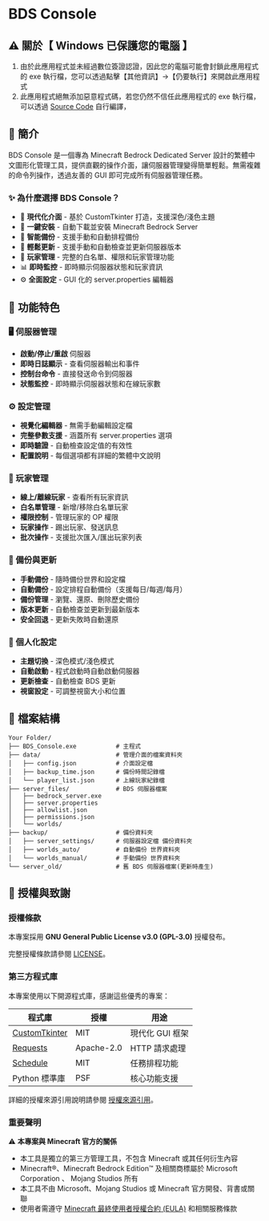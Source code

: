 # BDS Console

## ⚠️ 關於【 Windows 已保護您的電腦 】

1. 由於此應用程式並未經過數位簽證認證，因此您的電腦可能會封鎖此應用程式的 exe 執行檔，您可以透過點擊【其他資訊】→【仍要執行】來開啟此應用程式
2. 此應用程式絕無添加惡意程式碼，若您仍然不信任此應用程式的 exe 執行檔，可以透過 [Source Code](source_code/BDS_Console.py) 自行編譯，

## 📖 簡介

BDS Console 是一個專為 Minecraft Bedrock Dedicated Server 設計的繁體中文圖形化管理工具，提供直觀的操作介面，讓伺服器管理變得簡單輕鬆。無需複雜的命令列操作，透過友善的 GUI 即可完成所有伺服器管理任務。

### ✨ 為什麼選擇 BDS Console？

- 🎨 **現代化介面** - 基於 CustomTkinter 打造，支援深色/淺色主題
- 🚀 **一鍵安裝** - 自動下載並安裝 Minecraft Bedrock Server
- 💾 **智能備份** - 支援手動和自動排程備份
- 🔄 **輕鬆更新** - 支援手動和自動檢查並更新伺服器版本
- 👥 **玩家管理** - 完整的白名單、權限和玩家管理功能
- 📊 **即時監控** - 即時顯示伺服器狀態和玩家資訊
- ⚙️ **全面設定** - GUI 化的 server.properties 編輯器

## 🎯 功能特色

### 🖥️ 伺服器管理
- **啟動/停止/重啟** 伺服器
- **即時日誌顯示** - 查看伺服器輸出和事件
- **控制台命令** - 直接發送命令到伺服器
- **狀態監控** - 即時顯示伺服器狀態和在線玩家數

### ⚙️ 設定管理
- **視覺化編輯器** - 無需手動編輯設定檔
- **完整參數支援** - 涵蓋所有 server.properties 選項
- **即時驗證** - 自動檢查設定值的有效性
- **配置說明** - 每個選項都有詳細的繁體中文說明

### 👥 玩家管理
- **線上/離線玩家** - 查看所有玩家資訊
- **白名單管理** - 新增/移除白名單玩家
- **權限控制** - 管理玩家的 OP 權限
- **玩家操作** - 踢出玩家、發送訊息
- **批次操作** - 支援批次匯入/匯出玩家列表

### 💾 備份與更新
- **手動備份** - 隨時備份世界和設定檔
- **自動備份** - 設定排程自動備份（支援每日/每週/每月）
- **備份管理** - 瀏覽、還原、刪除歷史備份
- **版本更新** - 自動檢查並更新到最新版本
- **安全回退** - 更新失敗時自動還原

### 🎨 個人化設定
- **主題切換** - 深色模式/淺色模式
- **自動啟動** - 程式啟動時自動啟動伺服器
- **更新檢查** - 自動檢查 BDS 更新
- **視窗設定** - 可調整視窗大小和位置

## 📁 檔案結構

```
Your Folder/
├── BDS_Console.exe           # 主程式
├── data/                     # 管理介面的檔案資料夾
│   ├── config.json           # 介面設定檔
│   ├── backup_time.json      # 備份時間記錄檔
│   └── player_list.json      # 上線玩家紀錄檔
├── server_files/             # BDS 伺服器檔案
│   ├── bedrock_server.exe
│   ├── server.properties
│   ├── allowlist.json
│   ├── permissions.json
│   └── worlds/               
├── backup/                   # 備份資料夾
│   ├── server_settings/      # 伺服器設定檔 備份資料夾
│   ├── worlds_auto/          # 自動備份 世界資料夾
│   └── worlds_manual/        # 手動備份 世界資料夾
└── server_old/               # 舊 BDS 伺服器檔案(更新時產生)
```

## 📝 授權與致謝

### 授權條款

本專案採用 **GNU General Public License v3.0 (GPL-3.0)** 授權發布。

完整授權條款請參閱 [LICENSE](LICENSE)。

### 第三方程式庫

本專案使用以下開源程式庫，感謝這些優秀的專案：

| 程式庫 | 授權 | 用途 |
|--------|------|------|
| [CustomTkinter](https://github.com/TomSchimansky/CustomTkinter) | MIT | 現代化 GUI 框架 |
| [Requests](https://github.com/psf/requests) | Apache-2.0 | HTTP 請求處理 |
| [Schedule](https://github.com/dbader/schedule) | MIT | 任務排程功能 |
| Python 標準庫 | PSF | 核心功能支援 |

詳細的授權來源引用說明請參閱 [授權來源引用](授權來源引用.md)。

### 重要聲明

⚠️ **本專案與 Minecraft 官方的關係**

- 本工具是獨立的第三方管理工具，不包含 Minecraft 或其任何衍生內容
- Minecraft®、Minecraft Bedrock Edition™ 及相關商標屬於 Microsoft Corporation 、 Mojang Studios 所有
- 本工具不由 Microsoft、Mojang Studios 或 Minecraft 官方開發、背書或關聯
- 使用者需遵守 [Minecraft 最終使用者授權合約 (EULA)](https://www.minecraft.net/eula) 和相關服務條款
  
